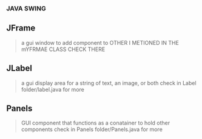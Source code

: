 ### JAVA SWING

## JFrame
> a gui window to add component to
> OTHER I METIONED IN THE mYFRMAE CLASS CHECK THERE

## JLabel
> a gui display area for a string of text, an image, or both
> check in Label folder/label.java for more

## Panels
>  GUI component that functions as a conatainer to hold other components
> check in Panels folder/Panels.java for more
